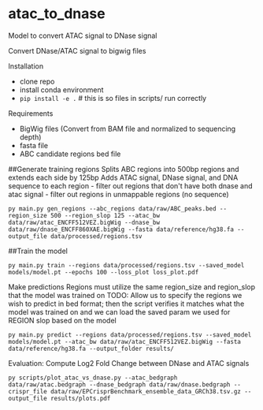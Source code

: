 # atac_to_dnase

Model to convert ATAC signal to DNase signal

Convert DNase/ATAC signal to bigwig files

Installation
- clone repo
- install conda environment
- `pip install -e .`  # this is so files in scripts/ run correctly

Requirements
- BigWig files (Convert from BAM file and normalized to sequencing depth)
- fasta file 
- ABC candidate regions bed file

##Generate training regions
Splits ABC regions into 500bp regions and extends each side by 125bp 
Adds ATAC signal, DNase signal, and DNA sequence to each region
	- filter out regions that don't have both dnase and atac signal
	- filter out regions in unmappable regions (no sequence)
	
```
py main.py gen_regions --abc_regions data/raw/ABC_peaks.bed --region_size 500 --region_slop 125 --atac_bw data/raw/atac_ENCFF512VEZ.bigWig --dnase_bw data/raw/dnase_ENCFF860XAE.bigWig --fasta data/reference/hg38.fa --output_file data/processed/regions.tsv
```

##Train the model
```
py main.py train --regions data/processed/regions.tsv --saved_model models/model.pt --epochs 100 --loss_plot loss_plot.pdf
```

Make predictions
Regions must utilize the same region_size and region_slop that the model was trained on
TODO: Allow us to specify the regions we wish to predict in bed format; then the script verifies it matches what the model was trained on
		and we can load the saved param we used for REGION slop based on the model
```
py main.py predict --regions data/processed/regions.tsv --saved_model models/model.pt --atac_bw data/raw/atac_ENCFF512VEZ.bigWig --fasta data/reference/hg38.fa --output_folder results/
```

Evaluation:
Compute Log2 Fold Change between DNase and ATAC signals
```
py scripts/plot_atac_vs_dnase.py --atac_bedgraph data/raw/atac.bedgraph --dnase_bedgraph data/raw/dnase.bedgraph --crispr_file data/raw/EPCrisprBenchmark_ensemble_data_GRCh38.tsv.gz --output_file results/plots.pdf
```

